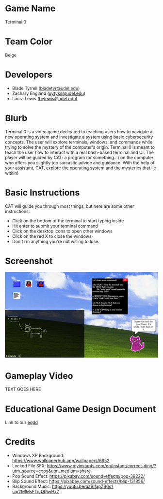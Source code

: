 # Game Name

Terminal 0

# Team Color

Beige

# Developers

-   Blade Tyrrell (bladetyr@udel.edu)
-   Zachary England (uytyks@udel.edu)
-   Laura Lewis (belewis@udel.edu)

# Blurb

Terminal 0 is a video game dedicated to teaching users how to navigate a new operating system and investigate a system using basic cybersecurity concepts. The user will explore terminals, windows, and commands while trying to solve the mystery of the computer's origin. Terminal 0 is meant to teach the user how to interact with a real bash-based terminal and UI. The player will be guided by CAT: a program (or something...) on the computer who offers you slightly too sarcastic advice and guidance. With the help of your assistant, CAT, explore the operating system and the mysteries that lie within!

# Basic Instructions

CAT will guide you through most things, but here are some other instructions:

-   Click on the bottom of the terminal to start typing inside
-   Hit enter to submit your terminal command
-   Click on the desktop icons to open other windows
-   Click on the red X to close the windows
-   Don't rm anything you're not willing to lose.

# Screenshot

![A screenshot of the game](assets/Capture.PNG)

# Gameplay Video

TEXT GOES HERE

# Educational Game Design Document

Link to our [egdd](docs/egdd.md)

# Credits

-   Windows XP Background: https://www.wallpaperhub.app/wallpapers/6852
-   Locked File SFX: https://www.myinstants.com/en/instant/correct-ding/?utm_source=copy&utm_medium=share
-   Pop Sound Effect: https://pixabay.com/sound-effects/pop-39222/
-   Blip Sound Effect: https://pixabay.com/sound-effects/blip-131856/
-   Background Music: https://youtu.be/qaBlfapZB6s?si=2MIMsFTicQRiwHxZ
